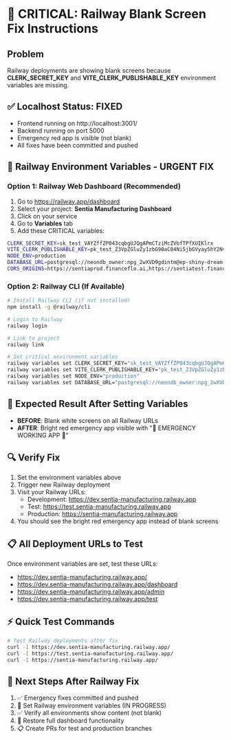 # 🚨 CRITICAL: Railway Blank Screen Fix Instructions

## Problem
Railway deployments are showing blank screens because **CLERK_SECRET_KEY** and **VITE_CLERK_PUBLISHABLE_KEY** environment variables are missing.

## ✅ Localhost Status: FIXED
- Frontend running on http://localhost:3001/ 
- Backend running on port 5000
- Emergency red app is visible (not blank)
- All fixes have been committed and pushed

## 🔧 Railway Environment Variables - URGENT FIX

### Option 1: Railway Web Dashboard (Recommended)
1. Go to https://railway.app/dashboard
2. Select your project: **Sentia Manufacturing Dashboard**
3. Click on your service
4. Go to **Variables** tab
5. Add these CRITICAL variables:

```bash
CLERK_SECRET_KEY=sk_test_VAYZffZP043cqbgUJQgAPmCTziMcZVbfTPfXUIKlrx
VITE_CLERK_PUBLISHABLE_KEY=pk_test_Z3VpZGluZy1zbG90aC04Ni5jbGVyay5hY2NvdW50cy5kZXYk
NODE_ENV=production
DATABASE_URL=postgresql://neondb_owner:npg_2wXVD9gdintm@ep-shiny-dream-ab2zho2p-pooler.eu-west-2.aws.neon.tech/neondb?sslmode=require&channel_binding=require
CORS_ORIGINS=https://sentiaprod.financeflo.ai,https://sentiatest.financeflo.ai,https://sentiadeploy.financeflo.ai
```

### Option 2: Railway CLI (If Available)
```bash
# Install Railway CLI (if not installed)
npm install -g @railway/cli

# Login to Railway
railway login

# Link to project
railway link

# Set critical environment variables
railway variables set CLERK_SECRET_KEY="sk_test_VAYZffZP043cqbgUJQgAPmCTziMcZVbfTPfXUIKlrx"
railway variables set VITE_CLERK_PUBLISHABLE_KEY="pk_test_Z3VpZGluZy1zbG90aC04Ni5jbGVyay5hY2NvdW50cy5kZXYk"
railway variables set NODE_ENV="production"
railway variables set DATABASE_URL="postgresql://neondb_owner:npg_2wXVD9gdintm@ep-shiny-dream-ab2zho2p-pooler.eu-west-2.aws.neon.tech/neondb?sslmode=require&channel_binding=require"
```

## 🎯 Expected Result After Setting Variables
- **BEFORE**: Blank white screens on all Railway URLs
- **AFTER**: Bright red emergency app visible with "🚨 EMERGENCY WORKING APP 🚨"

## 🔍 Verify Fix
1. Set the environment variables above
2. Trigger new Railway deployment
3. Visit your Railway URLs:
   - Development: https://dev.sentia-manufacturing.railway.app
   - Test: https://test.sentia-manufacturing.railway.app  
   - Production: https://sentia-manufacturing.railway.app
4. You should see the bright red emergency app instead of blank screens

## 📋 All Deployment URLs to Test
Once environment variables are set, test these URLs:
- https://dev.sentia-manufacturing.railway.app/
- https://dev.sentia-manufacturing.railway.app/dashboard
- https://dev.sentia-manufacturing.railway.app/admin
- https://dev.sentia-manufacturing.railway.app/test

## ⚡ Quick Test Commands
```bash
# Test Railway deployments after fix
curl -I https://dev.sentia-manufacturing.railway.app/
curl -I https://test.sentia-manufacturing.railway.app/
curl -I https://sentia-manufacturing.railway.app/
```

## 🚀 Next Steps After Railway Fix
1. ✅ Emergency fixes committed and pushed
2. 🔧 Set Railway environment variables (IN PROGRESS)
3. ✅ Verify all environments show content (not blank)
4. 🔄 Restore full dashboard functionality
5. 📋 Create PRs for test and production branches